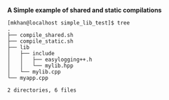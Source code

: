 **A Simple example of shared and static compilations**

```
[mkhan@localhost simple_lib_test]$ tree
.
├── compile_shared.sh
├── compile_static.sh
├── lib
│   ├── include
│   │   ├── easylogging++.h
│   │   └── mylib.hpp
│   └── mylib.cpp
└── myapp.cpp

2 directories, 6 files
```
